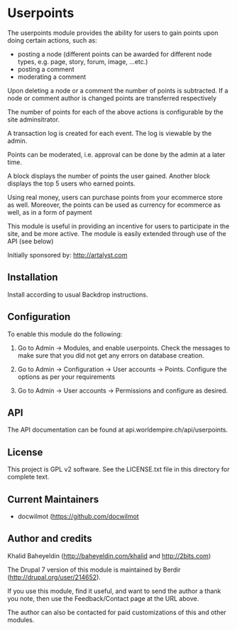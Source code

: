 Userpoints
==========

The userpoints module provides the ability for users to gain
points upon doing certain actions, such as:

- posting a node (different points can be awarded for different
  node types, e.g. page, story, forum, image, ...etc.)
- posting a comment
- moderating a comment

Upon deleting a node or a comment the number of points is subtracted.
If a node or comment author is changed points are transferred respectively

The number of points for each of the above actions is configurable by
the site adminsitrator.

A transaction log is created for each event. The log is viewable by
the admin.

Points can be moderated, i.e. approval can be done by the admin at a later
time.

A block displays the number of points the user gained. Another block 
displays the top 5 users who earned points.

Using real money, users can purchase points from your ecommerce store
as well. Moreover, the points can be used as currency for ecommerce as well,
as in a form of payment

This module is useful in providing an incentive for users to participate
in the site, and be more active. The module is easily extended through use of 
the API (see below)

Initially sponsored by: http://artalyst.com

Installation
------------

Install according to usual Backdrop instructions.

Configuration
-------------

To enable this module do the following:

1. Go to Admin -> Modules, and enable userpoints.
   Check the messages to make sure that you did not get any errors
   on database creation.

2. Go to Admin -> Configuration -> User accounts -> Points.
   Configure the options as per your requirements

3. Go to Admin -> User accounts -> Permissions and configure as desired.

API
---

The API documentation can be found at api.worldempire.ch/api/userpoints.

License
-------

This project is GPL v2 software. See the LICENSE.txt file in this directory for
complete text.

Current Maintainers
-------------------
 - docwilmot (https://github.com/docwilmot

Author and credits
-----------------

Khalid Baheyeldin (http://baheyeldin.com/khalid and http://2bits.com)

The Drupal 7 version of this module is maintained by Berdir
(http://drupal.org/user/214652).

If you use this module, find it useful, and want to send the author
a thank you note, then use the Feedback/Contact page at the URL above.

The author can also be contacted for paid customizations of this
and other modules.


